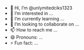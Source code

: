 - 👋 Hi, I’m @unlymitedciks1323
- 👀 I’m interested in ...
- 🌱 I’m currently learning ...
- 💞️ I’m looking to collaborate on ...
- 📫 How to reach me ...
- 😄 Pronouns: ...
- ⚡ Fun fact: ...

<!---
unlymitedciks1323/unlymitedciks1323 is a ✨ special ✨ repository because its `README.md` (this file) appears on your GitHub profile.
You can click the Preview link to take a look at your changes. bilawakstusfnel adskienco jasndfkauen
--->
